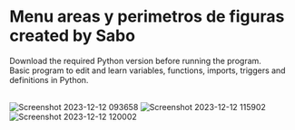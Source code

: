 <h1>Menu areas y perimetros de figuras created by Sabo</h1>
Download the required Python version before running the program.
<br>
Basic program to edit and learn variables, functions, imports, triggers and definitions in Python.
<br>
<br>

![Screenshot 2023-12-12 093658](https://github.com/JDsabo/areaperimetro-python-program/assets/82731778/b45c0d6c-28be-459b-b24e-cef56c0e21ca)
![Screenshot 2023-12-12 115902](https://github.com/JDsabo/areaperimetro-python-program/assets/82731778/103c3342-5d27-48b7-bf93-10e29d43ec6a)
![Screenshot 2023-12-12 120002](https://github.com/JDsabo/areaperimetro-python-program/assets/82731778/215d7ab5-328d-419e-8847-5a8cb531fdcd)
